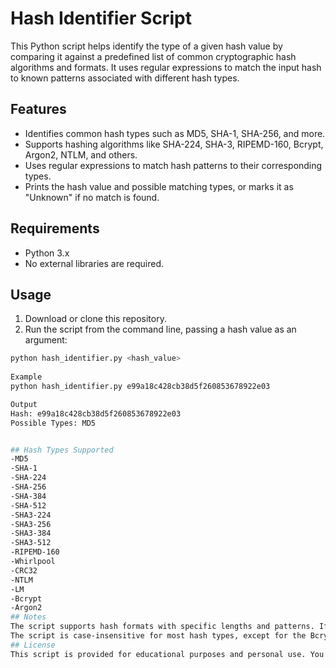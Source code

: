# Hash Identifier Script

This Python script helps identify the type of a given hash value by comparing it against a predefined list of common cryptographic hash algorithms and formats. It uses regular expressions to match the input hash to known patterns associated with different hash types.

## Features
- Identifies common hash types such as MD5, SHA-1, SHA-256, and more.
- Supports hashing algorithms like SHA-224, SHA-3, RIPEMD-160, Bcrypt, Argon2, NTLM, and others.
- Uses regular expressions to match hash patterns to their corresponding types.
- Prints the hash value and possible matching types, or marks it as "Unknown" if no match is found.

## Requirements
- Python 3.x
- No external libraries are required.

## Usage
1. Download or clone this repository.
2. Run the script from the command line, passing a hash value as an argument:

```bash
python hash_identifier.py <hash_value>
 
Example
python hash_identifier.py e99a18c428cb38d5f260853678922e03

Output
Hash: e99a18c428cb38d5f260853678922e03
Possible Types: MD5


## Hash Types Supported
-MD5
-SHA-1
-SHA-224
-SHA-256
-SHA-384
-SHA-512
-SHA3-224
-SHA3-256
-SHA3-384
-SHA3-512
-RIPEMD-160
-Whirlpool
-CRC32
-NTLM
-LM
-Bcrypt
-Argon2
## Notes
The script supports hash formats with specific lengths and patterns. If a hash does not match any known pattern or length, it will be labeled as "Unknown".
The script is case-insensitive for most hash types, except for the Bcrypt and Argon2 hashes, which require exact formatting.
## License
This script is provided for educational purposes and personal use. You can modify and distribute it under the terms of the MIT License.

